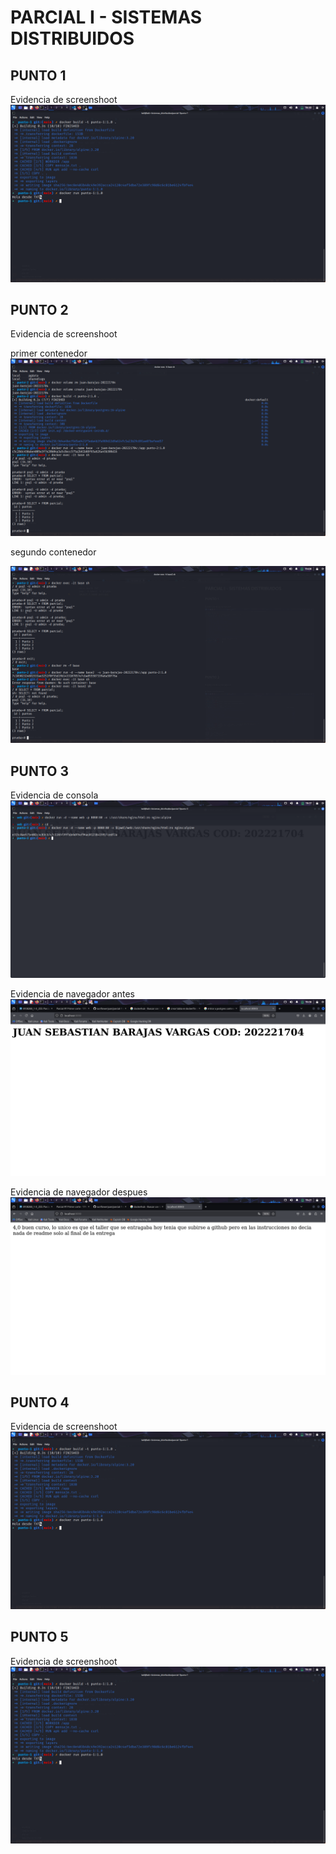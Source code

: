 # PARCIAL I - SISTEMAS DISTRIBUIDOS

## PUNTO 1

Evidencia de screenshoot
![Texto alternativo](img/punto-1/image.png)

## PUNTO 2

Evidencia de screenshoot

primer contenedor
![Texto alternativo](img/punto-2/image.png)

segundo contenedor

![Texto alternativo](img/punto-2/image2.png)

## PUNTO 3

Evidencia de consola
![Texto alternativo](img/punto-3/image.png)

Evidencia de navegador antes
![Texto alternativo](img/punto-3/image2.png)

Evidencia de navegador despues
![Texto alternativo](img/punto-3/image3.png)

## PUNTO 4

Evidencia de screenshoot
![Texto alternativo](img/punto-1/image.png)

## PUNTO 5

Evidencia de screenshoot
![Texto alternativo](img/punto-1/image.png)
